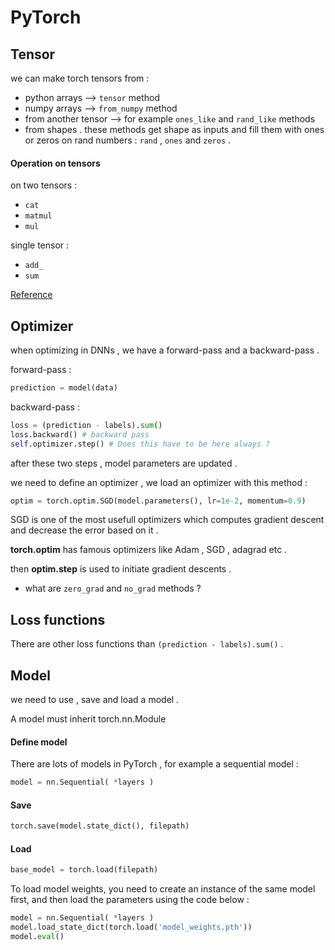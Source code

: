 # PyTorch

## Tensor
we can make torch tensors from :
* python arrays --> `tensor` method
* numpy arrays --> `from_numpy` method
* from another tensor --> for example `ones_like` and `rand_like` methods
* from shapes . these methods get shape as inputs and fill them with ones or zeros on rand numbers : `rand` , `ones` and `zeros` . 

#### Operation on tensors 

on two tensors : 
* `cat`
* `matmul`
* `mul`

single tensor : 
* `add_`
* `sum`


[Reference](https://pytorch.org/tutorials/beginner/basics/tensorqs_tutorial.html)

## Optimizer 

when optimizing in DNNs , we have a forward-pass and a backward-pass . 

forward-pass :
```python
prediction = model(data)
```

backward-pass :
```python
loss = (prediction - labels).sum()
loss.backward() # backward pass
self.optimizer.step() # Does this have to be here always ? 
```

after these two steps , model parameters are updated . 

we need to define an optimizer , we load an optimizer with this method : 
```python
optim = torch.optim.SGD(model.parameters(), lr=1e-2, momentum=0.9)
```

SGD is one of the most usefull optimizers which computes gradient descent and decrease the error based on it . 


**torch.optim** has famous optimizers like Adam , SGD , adagrad etc . 

then **optim.step** is used to initiate gradient descents .

* what are `zero_grad` and `no_grad` methods ? 

## Loss functions
There are other loss functions than `(prediction - labels).sum()` .

## Model
we need to use , save and load a model . 

A model must inherit torch.nn.Module

#### Define model
There are lots of models in PyTorch , for example a sequential model : 
```python
model = nn.Sequential( *layers )
```

#### Save 
```python
torch.save(model.state_dict(), filepath)
```

#### Load
```python
base_model = torch.load(filepath)
```

To load model weights, you need to create an instance of the same model first, and then load the parameters using the code below : 

```python
model = nn.Sequential( *layers )
model.load_state_dict(torch.load('model_weights.pth'))
model.eval()
```